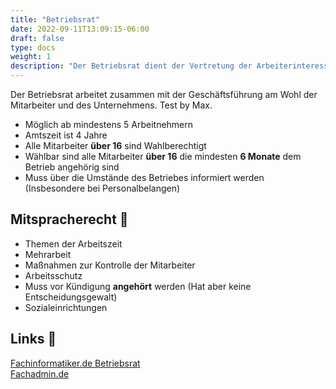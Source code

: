```yaml
---
title: "Betriebsrat"
date: 2022-09-11T13:09:15-06:00
draft: false
type: docs
weight: 1
description: "Der Betriebsrat dient der Vertretung der Arbeiterinteressen im Betrieb. Er ist ein Mittel der Gesetzgebung. So können die Arbeiter auf den Arbeitgeber einwirken."
---
```

  
Der Betriebsrat arbeitet zusammen mit der Geschäftsführung am Wohl der Mitarbeiter und des Unternehmens.
Test by Max.

- Möglich ab mindestens 5 Arbeitnehmern
- Amtszeit ist 4 Jahre
- Alle Mitarbeiter **über 16** sind Wahlberechtigt
- Wählbar sind alle Mitarbeiter **über 16** die mindesten **6 Monate** dem Betrieb angehörig sind
- Muss über die Umstände des Betriebes informiert werden (Insbesondere bei Personalbelangen)

## Mitspracherecht 📜

- Themen der Arbeitszeit
- Mehrarbeit
- Maßnahmen zur Kontrolle der Mitarbeiter
- Arbeitsschutz
- Muss vor Kündigung **angehört** werden (Hat aber keine Entscheidungsgewalt)
- Sozialeinrichtungen

## Links 🔗

[Fachinformatiker.de Betriebsrat](https://www.fachinformatiker.de/topic/44291-betriebsrat/)  
[Fachadmin.de](https://fachadmin.de/index.html@p=237.html)  
